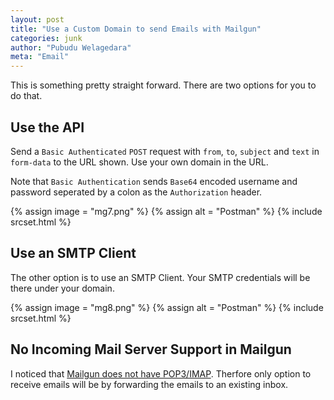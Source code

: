 ```yaml
---
layout: post
title: "Use a Custom Domain to send Emails with Mailgun"
categories: junk
author: "Pubudu Welagedara"
meta: "Email"
---
```


This is something pretty straight forward. There are two options for you to do that. 

## Use the API

Send a `Basic Authenticated` `POST` request with `from`, `to`, `subject` and `text` in `form-data` to the URL shown. Use your own domain in the URL. 

Note that `Basic Authentication` sends `Base64` encoded username and password seperated by a colon as the `Authorization` header.

{% assign image = "mg7.png" %}
{% assign alt = "Postman" %}
{% include srcset.html %}

## Use an SMTP Client

The other option is to use an SMTP Client. Your SMTP credentials will be there under your domain.

{% assign image = "mg8.png" %}
{% assign alt = "Postman" %}
{% include srcset.html %}

## No Incoming Mail Server Support in Mailgun

I noticed that [Mailgun does not have POP3/IMAP][disabled]. Therfore only option to receive emails will be by forwarding the emails to an existing inbox.

[disabled]: https://documentation.mailgun.com/en/latest/faq-mailbox-eol.html#discontinuing-pop3-imap-mailboxes



